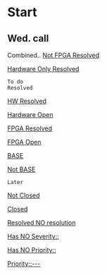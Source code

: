 # Start

## Wed. call
Combined..  [Not FPGA Resolved](https://gitlab.canoga.com/legacy2/hardware/9145e10g-r2/-/issues/?sort=label_priority&state=all&not%5Blabel_name%5D%5B%5D=Component%3A%3AFPGA&or%5Blabel_name%5D%5B%5D=Status%3A%3AVerified&or%5Blabel_name%5D%5B%5D=Status%3A%3AResolved&first_page_size=100)

[Hardware Only Resolved](https://gitlab.canoga.com/legacy2/hardware/9145e10g-r2/-/issues/?sort=label_priority&state=opened&not%5Blabel_name%5D%5B%5D=Component%3A%3AFPGA&label_name%5B%5D=Status%3A%3AResolved&first_page_size=100)

```
To do
Resolved
```
[HW Resolved](https://gitlab.canoga.com/legacy2/hardware/9145e10g-r2/-/issues/?sort=label_priority&state=opened&not%5Blabel_name%5D%5B%5D=Component%3A%3AFPGA&or%5Blabel_name%5D%5B%5D=Status%3A%3AVerified&or%5Blabel_name%5D%5B%5D=Status%3A%3AResolved&first_page_size=20)

[Hardware Open](https://gitlab.canoga.com/legacy2/hardware/9145e10g-r2/-/issues/?sort=label_priority&state=all&not%5Blabel_name%5D%5B%5D=Component%3A%3AFPGA&not%5Blabel_name%5D%5B%5D=Status%3A%3AVerified&not%5Blabel_name%5D%5B%5D=Status%3A%3AResolved&not%5Blabel_name%5D%5B%5D=Status%3A%3AClosed&first_page_size=100)


[FPGA Resolved](https://gitlab.canoga.com/legacy2/hardware/9145e10g-r2/-/issues/?sort=label_priority&state=all&label_name%5B%5D=Component%3A%3AFPGA&or%5Blabel_name%5D%5B%5D=Status%3A%3AResolved&or%5Blabel_name%5D%5B%5D=Status%3A%3AVerified&first_page_size=100)

[FPGA Open](https://gitlab.canoga.com/legacy2/hardware/9145e10g-r2/-/issues/?sort=label_priority&state=all&label_name%5B%5D=Component%3A%3AFPGA&not%5Blabel_name%5D%5B%5D=Status%3A%3AClosed&not%5Blabel_name%5D%5B%5D=Status%3A%3AResolved&not%5Blabel_name%5D%5B%5D=Status%3A%3AVerified&first_page_size=100)


[BASE](https://gitlab.canoga.com/legacy2/hardware/9145e10g-r2/-/issues/?sort=updated_desc&state=opened&milestone_title=BASE&first_page_size=100)

[Not BASE](https://gitlab.canoga.com/legacy2/hardware/9145e10g-r2/-/issues/?sort=updated_desc&state=opened&not%5Bmilestone_title%5D=BASE&first_page_size=100)
```
Later
```


[Not Closed](https://gitlab.canoga.com/legacy2/hardware/9145e10g-r2/-/issues/?sort=label_priority&state=closed&not%5Blabel_name%5D%5B%5D=Status%3A%3AClosed&first_page_size=100)

[Closed](https://gitlab.canoga.com/legacy2/hardware/9145e10g-r2/-/issues/?sort=label_priority&state=closed&label_name%5B%5D=Status%3A%3AClosed&first_page_size=100)





[Resolved NO resolution](https://gitlab.canoga.com/legacy2/hardware/9145e10g-r2/-/issues/?sort=updated_desc&state=opened&or%5Blabel_name%5D%5B%5D=Status%3A%3AResolved&or%5Blabel_name%5D%5B%5D=Status%3A%3AVerified&not%5Blabel_name%5D%5B%5D=Resolution%3A%3AInvalid&not%5Blabel_name%5D%5B%5D=Resolution%3A%3ADuplicate&not%5Blabel_name%5D%5B%5D=Resolution%3A%3AFixed&not%5Blabel_name%5D%5B%5D=Resolution%3A%3ALater&not%5Blabel_name%5D%5B%5D=Resolution%3A%3ANeedsTesting&not%5Blabel_name%5D%5B%5D=Resolution%3A%3ARemind&not%5Blabel_name%5D%5B%5D=Resolution%3A%3AWontFix&not%5Blabel_name%5D%5B%5D=Resolution%3A%3AWorksForMe&first_page_size=100)

[Has NO Severity::](https://gitlab.canoga.com/legacy2/hardware/9145e10g-r2/-/issues/?sort=updated_desc&state=opened&not%5Blabel_name%5D%5B%5D=Severity%3A%3ATrivial&not%5Blabel_name%5D%5B%5D=Severity%3A%3AMinimal&not%5Blabel_name%5D%5B%5D=Severity%3A%3ANormal&not%5Blabel_name%5D%5B%5D=Severity%3A%3ABlocker&not%5Blabel_name%5D%5B%5D=Severity%3A%3ACritical&not%5Blabel_name%5D%5B%5D=Severity%3A%3AMajor&first_page_size=100)


[Has NO Priority::](https://gitlab.canoga.com/legacy2/hardware/9145e10g-r2/-/issues/?sort=updated_desc&state=opened&not%5Blabel_name%5D%5B%5D=Priority%3A%3A---&not%5Blabel_name%5D%5B%5D=Priority%3A%3ANone&not%5Blabel_name%5D%5B%5D=Priority%3A%3AP1&not%5Blabel_name%5D%5B%5D=Priority%3A%3AP2&not%5Blabel_name%5D%5B%5D=Priority%3A%3AP3&not%5Blabel_name%5D%5B%5D=Priority%3A%3AP4&not%5Blabel_name%5D%5B%5D=Priority%3A%3AP5&first_page_size=100)

[Priority::---](https://gitlab.canoga.com/legacy2/hardware/9145e10g-r2/-/issues/?sort=label_priority&state=all&label_name%5B%5D=Priority%3A%3A---&first_page_size=100)

